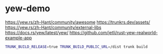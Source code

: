 # yew-demo

https://yew.rs/zh-Hant/community/awesome
https://trunkrs.dev/assets/
https://yew.rs/zh-Hant/community/external-libs
https://docs.rs/yew/latest/yew/
https://github.com/jetli/rust-yew-realworld-example-app


```bash
TRUNK_BUILD_RELEASE=true TRUNK_BUILD_PUBLIC_URL=/dist trunk build 
```